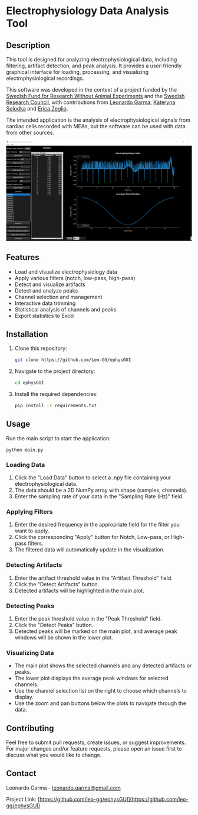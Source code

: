 # Electrophysiology Data Analysis Tool

## Description
This tool is designed for analyzing electrophysiological data, including filtering, artifact detection, and peak analysis. It provides a user-friendly graphical interface for loading, processing, and visualizing electrophysiological recordings. 

This software was developed in the context of a project funded by the [Swedish Fund for Research Without Animal Experiments](https://forskautandjurforsok.se/swedish-fund-for-research-without-animal-experiments/) and the [Swedish Research Council](https://www.vr.se/english.html), with contributions from [Leonardo Garma](https://scholar.google.com/citations?user=IyGQ3nwAAAAJ&hl=en&oi=ao), [Kateryna Solodka](https://scholar.google.com/citations?user=dby1cccAAAAJ&hl=en&oi=ao) and [Erica Zeglio](https://scholar.google.com/citations?user=sjLyaVkAAAAJ&hl=en&oi=ao).

The intended application is the analysis of electrophysiological signals from cardiac cells recorded with MEAs, but the software can be used with data from other sources.

![ephysGUI](data/GUI_screenshot.png "ephysGUI")

## Features
- Load and visualize electrophysiology data
- Apply various filters (notch, low-pass, high-pass)
- Detect and visualize artifacts
- Detect and analyze peaks
- Channel selection and management
- Interactive data trimming
- Statistical analysis of channels and peaks
- Export statistics to Excel

## Installation
1. Clone this repository:
   ```bash
   git clone https://github.com/Leo-GG/ephysGUI
   ```
2. Navigate to the project directory:
   ```bash
   cd ephysGUI
   ```
3. Install the required dependencies:
   ```bash
   pip install -r requirements.txt
   ```

## Usage
Run the main script to start the application:

```
python main.py
```

### Loading Data

1. Click the "Load Data" button to select a .npy file containing your electrophysiological data.
2. The data should be a 2D NumPy array with shape (samples, channels).
3. Enter the sampling rate of your data in the "Sampling Rate (Hz)" field.

### Applying Filters

1. Enter the desired frequency in the appropriate field for the filter you want to apply.
2. Click the corresponding "Apply" button for Notch, Low-pass, or High-pass filters.
3. The filtered data will automatically update in the visualization.

### Detecting Artifacts

1. Enter the artifact threshold value in the "Artifact Threshold" field.
2. Click the "Detect Artifacts" button.
3. Detected artifacts will be highlighted in the main plot.

### Detecting Peaks

1. Enter the peak threshold value in the "Peak Threshold" field.
2. Click the "Detect Peaks" button.
3. Detected peaks will be marked on the main plot, and average peak windows will be shown in the lower plot.

### Visualizing Data

- The main plot shows the selected channels and any detected artifacts or peaks.
- The lower plot displays the average peak windows for selected channels.
- Use the channel selection list on the right to choose which channels to display.
- Use the zoom and pan buttons below the plots to navigate through the data.


## Contributing

Feel free to submit pull requests, create issues, or suggest improvements. For major changes and/or feature requests, please open an issue first to discuss what you would like to change.

## Contact

Leonardo Garma - leonardo.garma@gmail.com

Project Link: [https://github.com/leo-gg/ephysGUI](https://github.com/leo-gg/ephysGUI)
